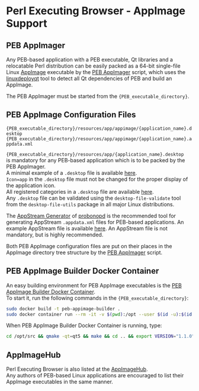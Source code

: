 # Perl Executing Browser - AppImage Support

## PEB AppImager

Any PEB-based application with a PEB executable, Qt libraries and a relocatable Perl distribution can be easily packed as a 64-bit single-file Linux [AppImage](https://appimage.org/) executable by the [PEB AppImager](https://github.com/ddmitov/perl-executing-browser/blob/master/appimager.sh) script, which uses the [linuxdeployqt](https://github.com/probonopd/linuxdeployqt/releases/) tool to detect all Qt dependencies of PEB and build an AppImage.  

The PEB AppImager must be started from the ``{PEB_executable_directory}``.

## PEB AppImage Configuration Files

``{PEB_executable_directory}/resources/app/appimage/{application_name}.desktop``  
``{PEB_executable_directory}/resources/app/appimage/{application_name}.appdata.xml``  

``{PEB_executable_directory}/resources/app/{application_name}.desktop``  
is mandatory for any PEB-based application which is to be packed by the PEB AppImager.  
A minimal example of а ``.desktop`` file is available [here](https://github.com/ddmitov/perl-executing-browser/blob/master/resources/app/appimage/peb-demo.desktop).  
``Icon=app`` in the ``.desktop`` file must not be changed for the proper display of the application icon.  
All registered categories in a ``.desktop`` file are available [here](https://standards.freedesktop.org/menu-spec/latest/apa.html).  
Any ``.desktop`` file can be validated using the ``desktop-file-validate`` tool from the  ``desktop-file-utils`` package in all major Linux distributions.  

The [AppStream Generator](http://output.jsbin.com/qoqukof) of [probonopd](https://github.com/probonopd) is the recommended tool for generating AppStream ``.appdata.xml`` files for PEB-based applications. An example AppStream file is available [here](https://github.com/ddmitov/perl-executing-browser/blob/master/resources/app/appimage/peb-demo.appdata.xml). An AppStream file is not mandatory, but is highly recommended.  

Both PEB AppImage configuration files are put on their places in the AppImage directory tree structure by the [PEB AppImager](https://github.com/ddmitov/perl-executing-browser/blob/master/appimager.sh) script.  

## PEB AppImage Builder Docker Container

An easy building environment for PEB AppImage executables is the [PEB AppImage Builder Docker Container](https://github.com/ddmitov/perl-executing-browser/blob/master/sdk/Dockerfile).  
To start it, run the following commands in the ``{PEB_executable_directory}``:  

```bash
sudo docker build -t peb-appimage-builder .
sudo docker container run --rm -it -v $(pwd):/opt --user $(id -u):$(id -g) peb-appimage-builder
```

When PEB AppImage Builder Docker Container is running, type:

```bash
cd /opt/src && qmake -qt=qt5 && make && cd .. && export VERSION="1.1.0" && ./appimager.sh && exit
```

## AppImageHub

Perl Executing Browser is also listed at the [AppImageHub](https://appimage.github.io/perl-executing-browser/).  
Any authors of PEB-based Linux applications are encouraged to list their AppImage executables in the same manner.

